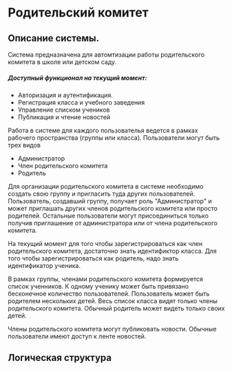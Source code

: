 # Родительский комитет

## Описание системы. 
Система предназначена для автомтизации работы родительского комитета в школе или детском саду.

##### Доступный функционал на текущий момент: 

* Авторизация и аутентификация. 
* Регистрация класса и учебного заведения
* Управление списком учеников
* Публикация и чтение новостей

Работа в системе для каждого пользователья ведется в рамках рабочего пространства (группы или класса). 
Пользователи могут быть трех видов 
* Администратор 
* Член родительского комитета 
* Родитель

Для организации родительского комитета  в системе необходимо создать свою группу и пригласить туда других пользователей.
Пользователь, создавший группу, получает роль "Администратор" и может приглашать других членов родительского комитета или просто родителей.
Остальные пользователи могут присоединиться только получив приглашение от администратора или от члена родительского комитета.

На текущий момент для того чтобы зарегистрироваться как член родительского комитета, достаточно знать идентификтор класса.
Для того чтобы зарегистрироваться как родитель, надо знать идентификатор ученика. 

В рамках группы, членами родительского комитета формируется список ученников. 
К одному ученику может быть привязано бесконечное количество пользователей.
Пользователь может быть родителем нескольких детей. Весь список класса видят только члены родительского комитета.
Обычный родитель может видеть только своих детей. 

Члены родительского комитета могут публиковать  новости. 
Обычные пользователи имеют доступ к ленте новостей. 

## Логическая структура 


